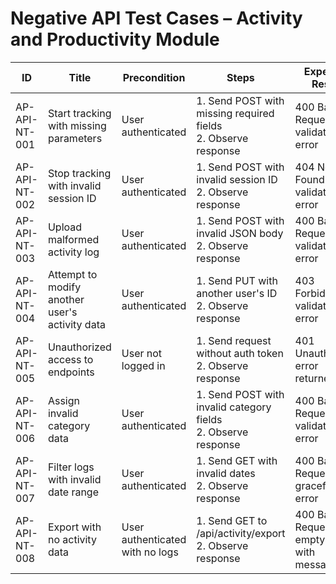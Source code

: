 # Negative API Test Cases – Activity and Productivity Module

| ID               | Title                                           | Precondition                        | Steps                                                         | Expected Result                           | Actual Result | Status |
|-------------------|-------------------------------------------------|-------------------------------------|---------------------------------------------------------------|-------------------------------------------|---------------|--------|
| AP-API-NT-001     | Start tracking with missing parameters          | User authenticated                  | 1. Send POST with missing required fields <br> 2. Observe response | 400 Bad Request with validation error |               |        |
| AP-API-NT-002     | Stop tracking with invalid session ID          | User authenticated                  | 1. Send POST with invalid session ID <br> 2. Observe response | 404 Not Found or validation error |               |        |
| AP-API-NT-003     | Upload malformed activity log                   | User authenticated                  | 1. Send POST with invalid JSON body <br> 2. Observe response | 400 Bad Request with validation error |               |        |
| AP-API-NT-004     | Attempt to modify another user's activity data  | User authenticated                  | 1. Send PUT with another user's ID <br> 2. Observe response | 403 Forbidden or validation error |               |        |
| AP-API-NT-005     | Unauthorized access to endpoints                | User not logged in                  | 1. Send request without auth token <br> 2. Observe response | 401 Unauthorized error returned |               |        |
| AP-API-NT-006     | Assign invalid category data                    | User authenticated                  | 1. Send POST with invalid category fields <br> 2. Observe response | 400 Bad Request with validation error |               |        |
| AP-API-NT-007     | Filter logs with invalid date range             | User authenticated                  | 1. Send GET with invalid dates <br> 2. Observe response | 400 Bad Request or graceful error |               |        |
| AP-API-NT-008     | Export with no activity data                    | User authenticated with no logs     | 1. Send GET to /api/activity/export <br> 2. Observe response | 400 Bad Request or empty file with message |               |        |